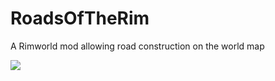 # RoadsOfTheRim
A Rimworld mod allowing road construction on the world map

![](https://img.shields.io/github/release/qubyte/rubidium.svg?style=popout)
